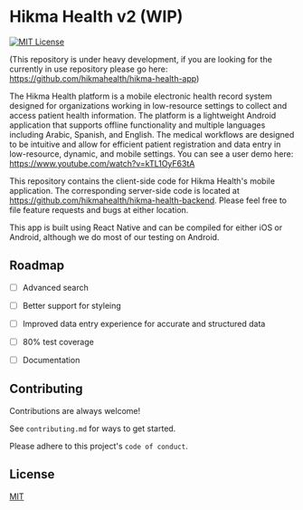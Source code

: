 # Hikma Health v2 (WIP)

[![MIT License](https://img.shields.io/badge/License-MIT-green.svg)](https://choosealicense.com/licenses/mit/)

(This repository is under heavy development, if you are looking for the currently in use repository please go here: https://github.com/hikmahealth/hikma-health-app)

The Hikma Health platform is a mobile electronic health record system designed for organizations working in low-resource settings to collect and access patient health information. The platform is a lightweight Android application that supports offline functionality and multiple languages including Arabic, Spanish, and English. The medical workflows are designed to be intuitive and allow for efficient patient registration and data entry in low-resource, dynamic, and mobile settings. You can see a user demo here: https://www.youtube.com/watch?v=kTL1OyF63tA

This repository contains the client-side code for Hikma Health's mobile application. The corresponding server-side code is located at https://github.com/hikmahealth/hikma-health-backend. Please feel free to file feature requests and bugs at either location.

This app is built using React Native and can be compiled for either iOS or Android, although we do most of our testing on Android. 


## Roadmap

- [ ]  Advanced search
- [ ]  Better support for styleing
- [ ]  Improved data entry experience for accurate and structured data
- [ ]  80% test coverage
- [ ]  Documentation


## Contributing

Contributions are always welcome!

See `contributing.md` for ways to get started.

Please adhere to this project's `code of conduct`.


## License

[MIT](https://choosealicense.com/licenses/mit/)

